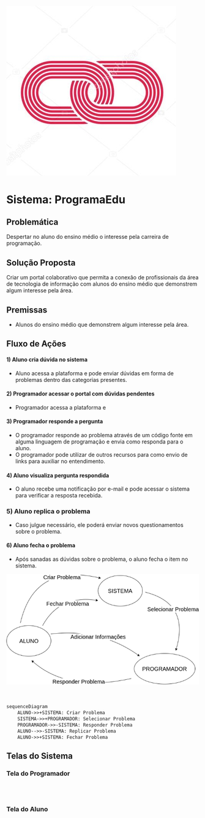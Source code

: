 ![Logo](assets/logo.jpg)
---

# Sistema: ProgramaEdu

## Problemática

Despertar no aluno do ensino médio o interesse pela carreira de programação.


## Solução Proposta

Criar um portal colaborativo que permita a conexão de profissionais da área de tecnologia de informação com alunos do ensino médio que demonstrem algum interesse pela área. 

## Premissas

- Alunos do ensino médio que demonstrem algum interesse pela área.

## Fluxo de Ações

#### 1) Aluno cria dúvida no sistema
- Aluno acessa a plataforma e pode enviar dúvidas em forma de problemas dentro das categorias presentes.

#### 2) Programador acessar o portal com dúvidas pendentes
- Programador acessa a plataforma e  

#### 3) Programador responde a pergunta
- O programador responde ao problema através de um código fonte em alguma linguagem de programação e envia como responda para o aluno.
- O programador pode utilizar de outros recursos para como envio de links para auxiliar no entendimento.

#### 4) Aluno visualiza pergunta respondida
- O aluno recebe uma notificação por e-mail e pode acessar o sistema para verificar a resposta recebida.

### 5) Aluno replica o problema
- Caso julgue necessário, ele poderá enviar novos questionamentos sobre o problema.

#### 6) Aluno fecha o problema
- Após sanadas as dúvidas sobre o problema, o aluno fecha o item no sistema.

![Fluxo de Ações](assets/fluxo.png)

<br>

```mermaid
sequenceDiagram
    ALUNO->>+SISTEMA: Criar Problema
    SISTEMA->>+PROGRAMADOR: Selecionar Problema
    PROGRAMADOR->>-SISTEMA: Responder Problema
    ALUNO-->>-SISTEMA: Replicar Problema
    ALUNO->>+SISTEMA: Fechar Problema

```

## Telas do Sistema

### Tela do Programador

<br>
<br>

### Tela do Aluno

<br>
<br>
